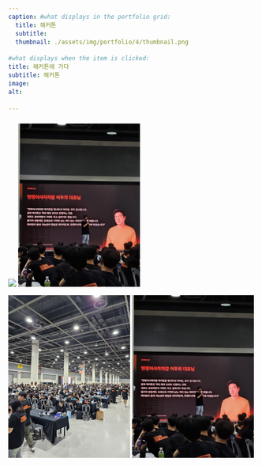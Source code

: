 ```yaml
---
caption: #what displays in the portfolio grid:
  title: 해커톤
  subtitle: 
  thumbnail: ./assets/img/portfolio/4/thumbnail.png
  
#what displays when the item is clicked:
title: 해커톤에 가다
subtitle: 해커톤
image: 
alt: 

---
```

### 
<p>
  <img src="./assets/img/portfolio/4/1.jpg" width="49%">
  <img src="./assets/img/portfolio/4/2.jpg" width="49%">
</p>

<p>
  <img src="./assets/img/portfolio/4/3.jpg" width="49%">
  <img src="./assets/img/portfolio/4/2.jpg" width="49%">
</p>

### 

